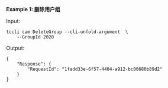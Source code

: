 **Example 1: 删除用户组**



Input: 

```
tccli cam DeleteGroup --cli-unfold-argument  \
    --GroupId 2020
```

Output: 
```
{
    "Response": {
        "RequestId": "1fadd33e-6f57-4404-a912-bc00680b89d2"
    }
}
```

